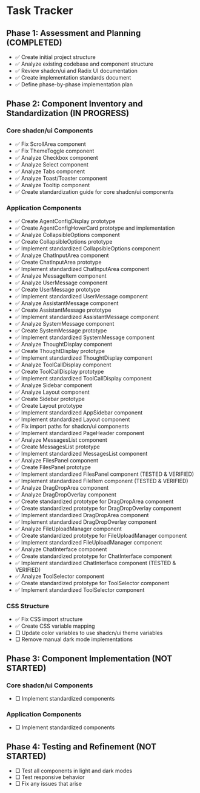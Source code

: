 # Task Tracker

## Phase 1: Assessment and Planning (COMPLETED)

- ✅ Create initial project structure
- ✅ Analyze existing codebase and component structure
- ✅ Review shadcn/ui and Radix UI documentation
- ✅ Create implementation standards document
- ✅ Define phase-by-phase implementation plan

## Phase 2: Component Inventory and Standardization (IN PROGRESS)

### Core shadcn/ui Components
- ✅ Fix ScrollArea component
- ✅ Fix ThemeToggle component 
- ✅ Analyze Checkbox component
- ✅ Analyze Select component
- ✅ Analyze Tabs component
- ✅ Analyze Toast/Toaster component
- ✅ Analyze Tooltip component
- ✅ Create standardization guide for core shadcn/ui components

### Application Components
- ✅ Create AgentConfigDisplay prototype
- ✅ Create AgentConfigHoverCard prototype and implementation
- ✅ Analyze CollapsibleOptions component
- ✅ Create CollapsibleOptions prototype
- ✅ Implement standardized CollapsibleOptions component
- ✅ Analyze ChatInputArea component
- ✅ Create ChatInputArea prototype
- ✅ Implement standardized ChatInputArea component
- ✅ Analyze MessageItem component
- ✅ Analyze UserMessage component
- ✅ Create UserMessage prototype
- ✅ Implement standardized UserMessage component
- ✅ Analyze AssistantMessage component
- ✅ Create AssistantMessage prototype
- ✅ Implement standardized AssistantMessage component
- ✅ Analyze SystemMessage component
- ✅ Create SystemMessage prototype
- ✅ Implement standardized SystemMessage component
- ✅ Analyze ThoughtDisplay component
- ✅ Create ThoughtDisplay prototype
- ✅ Implement standardized ThoughtDisplay component
- ✅ Analyze ToolCallDisplay component
- ✅ Create ToolCallDisplay prototype
- ✅ Implement standardized ToolCallDisplay component
- ✅ Analyze Sidebar component
- ✅ Analyze Layout component
- ✅ Create Sidebar prototype
- ✅ Create Layout prototype
- ✅ Implement standardized AppSidebar component
- ✅ Implement standardized Layout component
- ✅ Fix import paths for shadcn/ui components
- ✅ Implement standardized PageHeader component
- ✅ Analyze MessagesList component
- ✅ Create MessagesList prototype
- ✅ Implement standardized MessagesList component
- ✅ Analyze FilesPanel component
- ✅ Create FilesPanel prototype
- ✅ Implement standardized FilesPanel component (TESTED & VERIFIED)
- ✅ Implement standardized FileItem component (TESTED & VERIFIED)
- ✅ Analyze DragDropArea component
- ✅ Analyze DragDropOverlay component
- ✅ Create standardized prototype for DragDropArea component
- ✅ Create standardized prototype for DragDropOverlay component
- ✅ Implement standardized DragDropArea component
- ✅ Implement standardized DragDropOverlay component
- ✅ Analyze FileUploadManager component
- ✅ Create standardized prototype for FileUploadManager component
- ✅ Implement standardized FileUploadManager component
- ✅ Analyze ChatInterface component
- ✅ Create standardized prototype for ChatInterface component
- ✅ Implement standardized ChatInterface component (TESTED & VERIFIED)
- ✅ Analyze ToolSelector component
- ✅ Create standardized prototype for ToolSelector component
- ✅ Implement standardized ToolSelector component

### CSS Structure
- ✅ Fix CSS import structure
- ✅ Create CSS variable mapping
- □ Update color variables to use shadcn/ui theme variables
- □ Remove manual dark mode implementations

## Phase 3: Component Implementation (NOT STARTED)

### Core shadcn/ui Components
- □ Implement standardized components

### Application Components
- □ Implement standardized components

## Phase 4: Testing and Refinement (NOT STARTED)

- □ Test all components in light and dark modes
- □ Test responsive behavior
- □ Fix any issues that arise